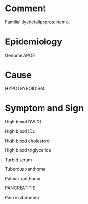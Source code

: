 # Comment

Familial dysbetalipoproteinemia.

# Epidemiology

Genome APOE

# Cause

HYPOTHYROIDISM

# Symptom and Sign

High blood BVLDL

High blood IDL

High blood cholesterol

High blood triglyceride

Turbid serum

Tuberous xanthoma

Palmar xanthoma

PANCREATITIS

Pain in abdomen

